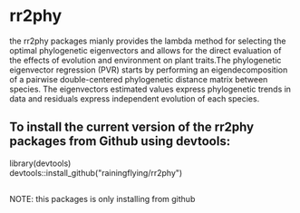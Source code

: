 # rr2phy
the rr2phy packages mianly provides the lambda method for selecting the optimal phylogenetic eigenvectors and allows for the direct evaluation of the effects of evolution and environment on plant traits.The phylogenetic eigenvector regression (PVR) starts by performing an eigendecomposition of a pairwise double-centered phylogenetic distance matrix between species. The eigenvectors estimated values express phylogenetic trends in data and residuals express independent evolution of each species. 
## To install the current version of the rr2phy packages from Github using devtools:
library(devtools)   
devtools::install_github("rainingflying/rr2phy")
##
NOTE: this packages is only installing from github
